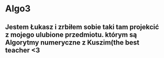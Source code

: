 # Algo3
## Jestem Łukasz i zrbiłem sobie taki tam projekcić z mojego ulubione przedmiotu. którym są Algorytmy numeryczne z Kuszim(the best teacher <3

